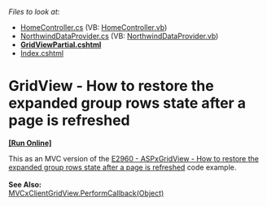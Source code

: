 <!-- default file list -->
*Files to look at*:

* [HomeController.cs](./CS/Controllers/HomeController.cs) (VB: [HomeController.vb](./VB/Controllers/HomeController.vb))
* [NorthwindDataProvider.cs](./CS/Models/NorthwindDataProvider.cs) (VB: [NorthwindDataProvider.vb](./VB/Models/NorthwindDataProvider.vb))
* **[GridViewPartial.cshtml](./CS/Views/Home/GridViewPartial.cshtml)**
* [Index.cshtml](./CS/Views/Home/Index.cshtml)
<!-- default file list end -->
# GridView - How to restore the expanded group rows state after a page is refreshed
<!-- run online -->
**[[Run Online]](https://codecentral.devexpress.com/t360561)**
<!-- run online end -->


This as an MVC version of the <a href="https://www.devexpress.com/Support/Center/p/E2960">E2960 - ASPxGridView - How to restore the expanded group rows state after a page is refreshed</a> code example.<br><br><strong>See Also:</strong><br><a href="https://documentation.devexpress.com/#AspNet/DevExpressWebMVCScriptsMVCxClientGridView_PerformCallbacktopic(2wupCg)">MVCxClientGridView.PerformCallback(Object)</a>

<br/>



